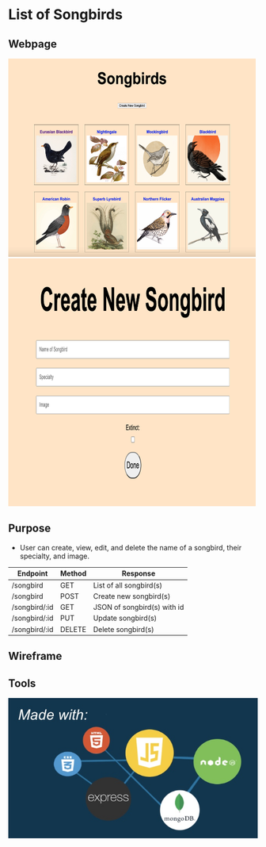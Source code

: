 # **List of Songbirds**

## Webpage
<img src="/homepage.png" alt="Homepage" width="500" height="400"/>
<img src="newpage.png" alt="New Page" width="500" height="500"/>

## Purpose
- User can create, view, edit, and delete the name of a songbird, their specialty, and image.


|Endpoint|Method|Response|
|--------|------|--------|
|/songbird|GET|List of all songbird(s)|
|/songbird|POST|Create new songbird(s)|
|/songbird/:id|GET|JSON of songbird(s) with id|
|/songbird/:id|PUT|Update songbird(s)|
|/songbird/:id|DELETE|Delete songbird(s)|

## Wireframe

## Tools
![Example Image](/p2.jpg)
